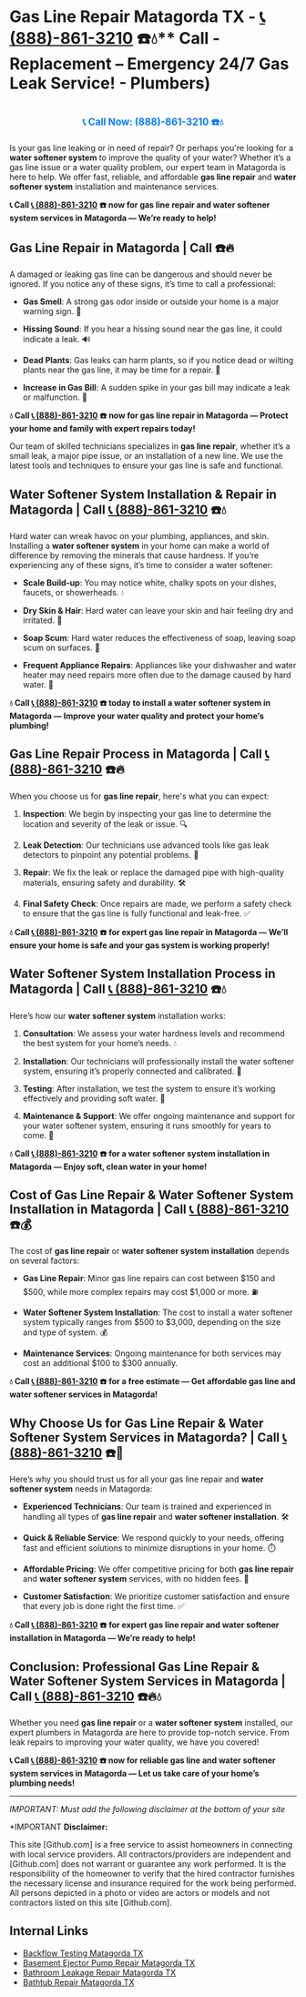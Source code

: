 # Gas Line Repair Matagorda TX - [📞 (888)-861-3210](https://plumbing-texas-3210.netlify.app) ☎️💧** Call - Replacement – Emergency 24/7 Gas Leak Service! - Plumbers)
# 

<p align="center" style="font-size: 1.2em; font-weight: bold; margin: 20px 0;">
  <a href="https://plumbing-texas-3210.netlify.app" target="_blank" style="color: #007BFF; text-decoration: none;">📞 Call Now: (888)-861-3210 ☎️💧</a>
</p>

Is your gas line leaking or in need of repair? Or perhaps you're looking for a **water softener system** to improve the quality of your water? Whether it’s a gas line issue or a water quality problem, our expert team in Matagorda is here to help. We offer fast, reliable, and affordable **gas line repair** and **water softener system** installation and maintenance services.

**📞 Call [📞 (888)-861-3210](https://plumbing-texas-3210.netlify.app) ☎️ now for gas line repair and water softener system services in Matagorda — We’re ready to help!**

## **Gas Line Repair in Matagorda | Call  ☎️🔥**

A damaged or leaking gas line can be dangerous and should never be ignored. If you notice any of these signs, it’s time to call a professional:

- **Gas Smell**: A strong gas odor inside or outside your home is a major warning sign. 🚨

- **Hissing Sound**: If you hear a hissing sound near the gas line, it could indicate a leak. 🔊

- **Dead Plants**: Gas leaks can harm plants, so if you notice dead or wilting plants near the gas line, it may be time for a repair. 🌱

- **Increase in Gas Bill**: A sudden spike in your gas bill may indicate a leak or malfunction. 💸

**💧 Call [📞 (888)-861-3210](https://plumbing-texas-3210.netlify.app) ☎️ now for gas line repair in Matagorda — Protect your home and family with expert repairs today!**

Our team of skilled technicians specializes in **gas line repair**, whether it’s a small leak, a major pipe issue, or an installation of a new line. We use the latest tools and techniques to ensure your gas line is safe and functional.

## **Water Softener System Installation & Repair in Matagorda | Call [📞 (888)-861-3210](https://plumbing-texas-3210.netlify.app) ☎️💧**

Hard water can wreak havoc on your plumbing, appliances, and skin. Installing a **water softener system** in your home can make a world of difference by removing the minerals that cause hardness. If you’re experiencing any of these signs, it’s time to consider a water softener:

- **Scale Build-up**: You may notice white, chalky spots on your dishes, faucets, or showerheads. 💧

- **Dry Skin & Hair**: Hard water can leave your skin and hair feeling dry and irritated. 🛁

- **Soap Scum**: Hard water reduces the effectiveness of soap, leaving soap scum on surfaces. 🧼

- **Frequent Appliance Repairs**: Appliances like your dishwasher and water heater may need repairs more often due to the damage caused by hard water. 🔧

**💧 Call [📞 (888)-861-3210](https://plumbing-texas-3210.netlify.app) ☎️ today to install a **water softener system** in Matagorda — Improve your water quality and protect your home’s plumbing!**

## **Gas Line Repair Process in Matagorda | Call [📞 (888)-861-3210](https://plumbing-texas-3210.netlify.app) ☎️🔥**

When you choose us for **gas line repair**, here's what you can expect:

1. **Inspection**: We begin by inspecting your gas line to determine the location and severity of the leak or issue. 🔍

2. **Leak Detection**: Our technicians use advanced tools like gas leak detectors to pinpoint any potential problems. 🚨

3. **Repair**: We fix the leak or replace the damaged pipe with high-quality materials, ensuring safety and durability. 🛠️

4. **Final Safety Check**: Once repairs are made, we perform a safety check to ensure that the gas line is fully functional and leak-free. ✅

**💧 Call [📞 (888)-861-3210](https://plumbing-texas-3210.netlify.app) ☎️ for expert **gas line repair** in Matagorda — We’ll ensure your home is safe and your gas system is working properly!**

## **Water Softener System Installation Process in Matagorda | Call [📞 (888)-861-3210](https://plumbing-texas-3210.netlify.app) ☎️💧**

Here’s how our **water softener system** installation works:

1. **Consultation**: We assess your water hardness levels and recommend the best system for your home’s needs. 💧

2. **Installation**: Our technicians will professionally install the water softener system, ensuring it’s properly connected and calibrated. 🔧

3. **Testing**: After installation, we test the system to ensure it’s working effectively and providing soft water. 🌊

4. **Maintenance & Support**: We offer ongoing maintenance and support for your water softener system, ensuring it runs smoothly for years to come. 🔄

**💧 Call [📞 (888)-861-3210](https://plumbing-texas-3210.netlify.app) ☎️ for a water softener system installation in Matagorda — Enjoy soft, clean water in your home!**

## **Cost of Gas Line Repair & Water Softener System Installation in Matagorda | Call [📞 (888)-861-3210](https://plumbing-texas-3210.netlify.app) ☎️💰**

The cost of **gas line repair** or **water softener system installation** depends on several factors:

- **Gas Line Repair**: Minor gas line repairs can cost between $150 and $500, while more complex repairs may cost $1,000 or more. ⛽

- **Water Softener System Installation**: The cost to install a water softener system typically ranges from $500 to $3,000, depending on the size and type of system. 💰

- **Maintenance Services**: Ongoing maintenance for both services may cost an additional $100 to $300 annually.

**💧 Call [📞 (888)-861-3210](https://plumbing-texas-3210.netlify.app) ☎️ for a free estimate — Get affordable gas line and water softener services in Matagorda!**

## **Why Choose Us for Gas Line Repair & Water Softener System Services in Matagorda? | Call [📞 (888)-861-3210](https://plumbing-texas-3210.netlify.app) ☎️🌟**

Here’s why you should trust us for all your gas line repair and **water softener system** needs in Matagorda:

- **Experienced Technicians**: Our team is trained and experienced in handling all types of **gas line repair** and **water softener installation**. 🛠️

- **Quick & Reliable Service**: We respond quickly to your needs, offering fast and efficient solutions to minimize disruptions in your home. ⏱️

- **Affordable Pricing**: We offer competitive pricing for both **gas line repair** and **water softener system** services, with no hidden fees. 💸

- **Customer Satisfaction**: We prioritize customer satisfaction and ensure that every job is done right the first time. ✅

**💧 Call [📞 (888)-861-3210](https://plumbing-texas-3210.netlify.app) ☎️ for expert gas line repair and water softener installation in Matagorda — We’re ready to help!**

## **Conclusion: Professional Gas Line Repair & Water Softener System Services in Matagorda | Call [📞 (888)-861-3210](https://plumbing-texas-3210.netlify.app) ☎️🔥💧**

Whether you need **gas line repair** or a **water softener system** installed, our expert plumbers in Matagorda are here to provide top-notch service. From leak repairs to improving your water quality, we have you covered!

**📞 Call [📞 (888)-861-3210](https://plumbing-texas-3210.netlify.app) ☎️ now for reliable gas line and water softener system services in Matagorda — Let us take care of your home’s plumbing needs!**



---

*IMPORTANT: Must add the following disclaimer at the bottom of your site*



*IMPORTANT **Disclaimer:**

This site [Github.com] is a free service to assist homeowners in connecting with local service providers. All contractors/providers are independent and [Github.com] does not warrant or guarantee any work performed. It is the responsibility of the homeowner to verify that the hired contractor furnishes the necessary license and insurance required for the work being performed. All persons depicted in a photo or video are actors or models and not contractors listed on this site [Github.com].


## Internal Links
- [Backflow Testing Matagorda TX](https://github.com/allyoucaneatsushiin/plumbing-texas/blob/main/Backflow-Testing-Matagorda-TX-888-861-3210-Prevention-Same-Day-Service-Available-24-7.md)
- [Basement Ejector Pump Repair Matagorda TX](https://github.com/allyoucaneatsushiin/plumbing-texas/blob/main/Basement-Ejector-Pump-Repair-Matagorda-TX-888-861-3210-Same-Day-Service-for-Urgent-Repairs-24-7.md)
- [Bathroom Leakage Repair Matagorda TX](https://github.com/allyoucaneatsushiin/plumbing-texas/blob/main/Bathroom-Leakage-Repair-Matagorda-TX-888-861-3210-Fix-Leaks-Fast-Avoid-Damage-24-7.md)
- [Bathtub Repair Matagorda TX](https://github.com/allyoucaneatsushiin/plumbing-texas/blob/main/Bathtub-Repair-Matagorda-TX-888-861-3210-Replacement-Same-Day-Service-to-Restore-Your-Tub-24-7.md)
